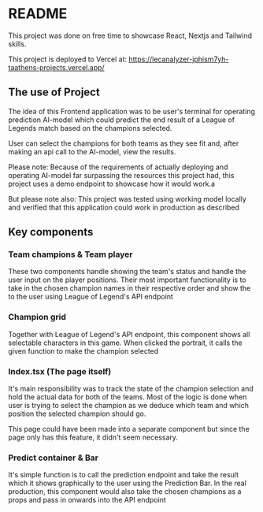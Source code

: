 # README

This project was done on free time to showcase React, Nextjs and Tailwind skills.

This project is deployed to Vercel at: https://lecanalyzer-jphism7yh-taathens-projects.vercel.app/

## The use of Project

The idea of this Frontend application was to be user's terminal for operating prediction AI-model which could predict the end result of a League of Legends match based on the champions selected.

User can select the champions for both teams as they see fit and, after making an api call to the AI-model, view the results.

Please note: Because of the requirements of actually deploying and operating AI-model far surpassing the resources this project had, this project uses a demo endpoint to showcase how it would work.a

But please note also: This project was tested using working model locally and verified that this application could work in production as described

## Key components

### Team champions & Team player

These two components handle showing the team's status and handle the user input on the player positions. Their most important functionality is to take in the chosen champion names in their respective order and show the to the user using League of Legend's API endpoint

### Champion grid

Together with League of Legend's API endpoint, this component shows all selectable characters in this game. When clicked the portrait, it calls the given function to make the champion selected

### Index.tsx (The page itself)

It's main responsibility was to track the state of the champion selection and hold the actual data for both of the teams. Most of the logic is done when user is trying to select the champion as we deduce which team and which position the selected champion should go.

This page could have been made into a separate component but since the page only has this feature, it didn't seem necessary.

### Predict container & Bar

It's simple function is to call the prediction endpoint and take the result which it shows graphically to the user using the Prediction Bar. In the real production, this component would also take the chosen champions as a props and pass in onwards into the API endpoint
